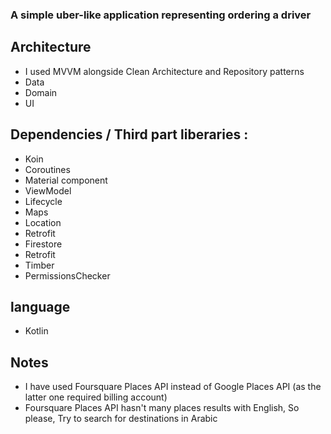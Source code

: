 ### A simple uber-like application representing ordering a driver 

## Architecture 
- I used MVVM alongside Clean Architecture and Repository patterns
- Data
- Domain
- UI

## Dependencies / Third part liberaries :
- Koin
- Coroutines
- Material component
- ViewModel
- Lifecycle
- Maps
- Location
- Retrofit
- Firestore
- Retrofit
- Timber
- PermissionsChecker

## language
- Kotlin

## Notes
- I have used Foursquare Places API instead of Google Places API (as the latter one required billing account)
- Foursquare Places API hasn't many places results with English, So please, Try to search for destinations in Arabic

